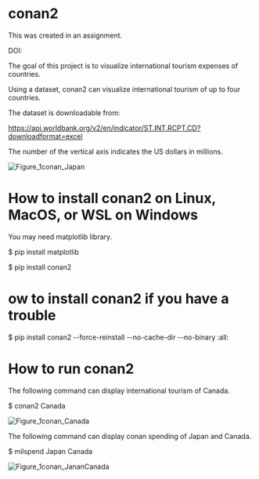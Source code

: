 # conan2

This was created in an assignment.

DOI: 

The goal of this project is to visualize international tourism expenses of countries.

Using a dataset, conan2 can visualize international tourism of up to four countries.

The dataset is downloadable from:

https://api.worldbank.org/v2/en/indicator/ST.INT.RCPT.CD?downloadformat=excel

The number of the vertical axis indicates the US dollars in millions.

![Figure_1conan_Japan](https://user-images.githubusercontent.com/103731249/171558533-ea57dbcf-de1b-4ce0-bdcc-fb7d27504834.png)

# How to install conan2 on Linux, MacOS, or WSL on Windows

You may need matplotlib library.

$ pip install matplotlib

$ pip install conan2

# ow to install conan2 if you have a trouble

$ pip install conan2 --force-reinstall --no-cache-dir --no-binary :all:

# How to run conan2

The following command can display international tourism of Canada.

$ conan2 Canada

![Figure_1conan_Canada](https://user-images.githubusercontent.com/103731249/171560020-d6fe68ee-4c42-40f6-a465-31b32ea1f23f.png)

The following command can display conan spending of Japan and Canada.

$ milspend Japan Canada

![Figure_1conan_JananCanada](https://user-images.githubusercontent.com/103731249/171561550-3fabf65b-1622-4fad-aa50-550a2b3d4488.png)
